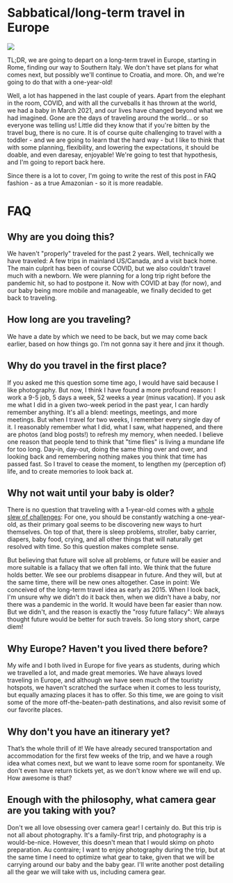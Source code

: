 # Sabbatical/long-term travel in Europe

![](https://blogger.googleusercontent.com/img/a/AVvXsEhvJdnxAx5H-BjHMWfWmTyCxltOsCVXUiuIq_GuZ6RJVCB7nrcEsS_A3wDRQm_DSjlskPTpO8hAqhzvsuPZIYcLQx_veCu75Mk6rAOLZ7CkDdFY_GfPK1w4gJq85ZngMzRGEsSiDo21QKzgK-P7Szp9uCzmZGqXzs8bJaShGzRuuuEyiLsPnpzsrC5lJQ=w400-h224)

TL;DR, we are going to depart on a long-term travel in Europe, starting in Rome, finding our way to Southern Italy. We don't have set plans for what comes next, but possibly we'll continue to Croatia, and more. Oh, and we're going to do that with a one-year-old!

Well, a lot has happened in the last couple of years. Apart from the elephant in the room, COVID, and with all the curveballs it has thrown at the world, we had a baby in March 2021, and our lives have changed beyond what we had imagined. Gone are the days of traveling around the world... or so everyone was telling us! Little did they know that if you're bitten by the travel bug, there is no cure. It is of course quite challenging to travel with a toddler - and we are going to learn that the hard way - but I like to think that with some planning, flexibility, and lowering the expectations, it should be doable, and even daresay, enjoyable! We're going to test that hypothesis, and I'm going to report back here.

Since there is a lot to cover, I'm going to write the rest of this post in FAQ fashion - as a true Amazonian - so it is more readable.


# FAQ


## Why are you doing this?

We haven't "properly" traveled for the past 2 years. Well, technically we have traveled: A few trips in mainland US/Canada, and a visit back home. The main culprit has been of course COVID, but we also couldn't travel much with a newborn. We were planning for a long trip right before the pandemic hit, so had to postpone it. Now with COVID at bay (for now), and our baby being more mobile and manageable, we finally decided to get back to traveling.


## How long are you traveling?

We have a date by which we need to be back, but we may come back earlier, based on how things go. I’m not gonna say it here and jinx it though.


## Why do you travel in the first place?

If you asked me this question some time ago, I would have said because I like photography. But now, I think I have found a more profound reason: I work a 9-5 job, 5 days a week, 52 weeks a year (minus vacation). If you ask me what I did in a given two-week period in the past year, I can hardly remember anything. It's all a blend: meetings, meetings, and more meetings. But when I travel for two weeks, I remember every single day of it. I reasonably remember what I did, what I saw, what happened, and there are photos (and blog posts!) to refresh my memory, when needed. I believe one reason that people tend to think that "time flies" is living a mundane life for too long. Day-in, day-out, doing the same thing over and over, and looking back and remembering nothing makes you think that time has passed fast. So I travel to cease the moment, to lengthen my (perception of) life, and to create memories to look back at.


## Why not wait until your baby is older?

There is no question that traveling with a 1-year-old comes with a [whole slew of challenges](https://www.ytravelblog.com/worst-age-travel-with-kids/): For one, you should be constantly watching a one-year-old, as their primary goal seems to be discovering new ways to hurt themselves. On top of that, there is sleep problems, stroller, baby carrier, diapers, baby food, crying, and all other things that will naturally get resolved with time. So this question makes complete sense. 

But believing that future will solve all problems, or future will be easier and more suitable is a fallacy that we often fall into. We think that the future holds better. We see our problems disappear in future. And they will, but at the same time, there will be new ones altogether. Case in point: We conceived of the long-term travel idea as early as 2015. When I look back, I'm unsure why we didn't do it back then, when we didn't have a baby, nor there was a pandemic in the world. It would have been far easier than now. But we didn't, and the reason is exactly the "rosy future fallacy": We always thought future would be better for such travels. So long story short, carpe diem!


## Why Europe? Haven't you lived there before?

My wife and I both lived in Europe for five years as students, during which we travelled a lot, and made great memories. We have always loved traveling in Europe, and although we have seen much of the touristy hotspots, we haven't scratched the surface when it comes to less touristy, but equally amazing places it has to offer. So this time, we are going to visit some of the more off-the-beaten-path destinations, and also revisit some of our favorite places.


## Why don't you have an itinerary yet?

That’s the whole thrill of it! We have already secured transportation and accommodation for the first few weeks of the trip, and we have a rough idea what comes next, but we want to leave some room for spontaneity. We don't even have return tickets yet, as we don't know where we will end up. How awesome is that? 


## Enough with the philosophy, what camera gear are you taking with you?

Don't we all love obsessing over camera gear! I certainly do. But this trip is not all about photography. It's a family-first trip, and photography is a would-be-nice. However, this doesn't mean that I would skimp on photo preparation. Au contraire; I want to enjoy photography during the trip, but at the same time I need to optimize what gear to take, given that we will be carrying around our baby and the baby gear. I'll write another post detailing all the gear we will take with us, including camera gear.